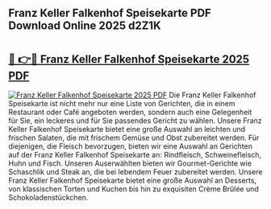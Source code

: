## Franz Keller Falkenhof Speisekarte PDF Download Online 2025 d2Z1K

# <h2><a href="http://gc5hid.nevu.top/?p=Franz+Keller+Falkenhof+Speisekarte">🔗 👉🔴 Franz Keller Falkenhof Speisekarte 2025 PDF</a></h2>

[![Franz Keller Falkenhof Speisekarte 2025 PDF](https://i.imgur.com/dBaPXMq.png)](http://gc5hid.nevu.top/?p=Franz+Keller+Falkenhof+Speisekarte)
Die Franz Keller Falkenhof Speisekarte ist nicht mehr nur eine Liste von Gerichten, die in einem Restaurant oder Café angeboten werden, sondern auch eine Gelegenheit für Sie, ein leckeres und für Sie passendes Gericht zu wählen. Unsere Franz Keller Falkenhof Speisekarte bietet eine große Auswahl an leichten und frischen Salaten, die mit frischem Gemüse und Obst zubereitet werden. Für diejenigen, die Fleisch bevorzugen, bieten wir eine Auswahl an Gerichten auf der Franz Keller Falkenhof Speisekarte an: Rindfleisch, Schweinefleisch, Huhn und Fisch. Unseren Auserwählten bieten wir Gourmet-Gerichte wie Schaschlik und Steak an, die bei lebendem Feuer zubereitet werden. Unsere Franz Keller Falkenhof Speisekarte bietet eine große Auswahl an Desserts, von klassischen Torten und Kuchen bis hin zu exquisiten Crème Brûlée und Schokoladenstückchen.
